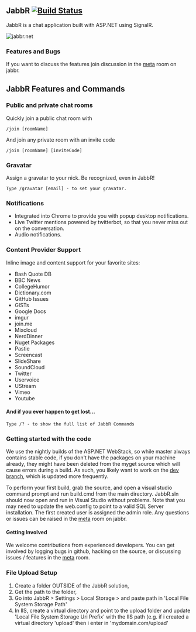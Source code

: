 ## JabbR [![Build Status](https://travis-ci.org/JabbR/JabbR.png)](https://travis-ci.org/JabbR/JabbR)
JabbR is a chat application built with ASP.NET using SignalR. 

![jabbr.net](https://raw.githubusercontent.com/JabbR/JabbR/ea5a15e6bc8c0d5dba2a69053c340e8c4755459e/Content/images/screenshot.png)


### Features and Bugs
If you want to discuss the features join discussion in the [meta](https://jabbr.net/#/rooms/meta) room on jabbr. 

## JabbR Features and Commands
    
### Public and private chat rooms
Quickly join a public chat room with

    /join [roomName]
    
And join any private room with an invite code

    /join [roomName] [inviteCode]
    
### Gravatar
Assign a gravatar to your nick. Be recognized, even in JabbR!

    Type /gravatar [email] - to set your gravatar.
    
### Notifications
* Integrated into Chrome to provide you with popup desktop notifications. 
* Live Twitter mentions powered by twitterbot, so that you never miss out on the conversation.
* Audio notifications.
    
### Content Provider Support
Inline image and content support for your favorite sites:

* Bash Quote DB
* BBC News
* CollegeHumor
* Dictionary.com
* GitHub Issues
* GISTs
* Google Docs
* imgur
* join.me
* Mixcloud
* NerdDinner
* Nuget Packages
* Pastie
* Screencast
* SlideShare
* SoundCloud
* Twitter
* Uservoice
* UStream
* Vimeo
* Youtube

#### And if you ever happen to get lost...
    Type /? - to show the full list of JabbR Commands

### Getting started with the code
We use the nightly builds of the ASP.NET WebStack, so while master always contains stable code, if you don't have the packages on your machine already, they might have been deleted from the myget source which will cause errors during a build.  As such, you likely want to work on the [dev branch](https://github.com/JabbR/JabbR/tree/dev), which is updated more frequently.

To perform your first build, grab the source, and open a visual studio command prompt and run build.cmd from the main directory.  JabbR.sln should now open and run in Visual Studio without problems.  Note that you may need to update the web.config to point to a valid SQL Server installation.  The first created user is assigned the admin role.  Any questions or issues can be raised in the [meta](https://jabbr.net/#/rooms/meta) room on jabbr.

#### Getting Involved
We welcome contributions from experienced developers.  You can get involved by logging bugs in github, hacking on the source, or discussing issues / features in the [meta](https://jabbr.net/#/rooms/meta) room.


### File Upload Setup

1. Create a folder OUTSIDE of the JabbR solution, 
2. Get the path to the folder, 
3. Go into JabbR > Settings > Local Storage > and paste path in 'Local File System Storage Path'
4. In IIS, create a virtual directory and point to the upload folder and update 'Local File System Storage Uri Prefix' with the IIS path (e.g. if i created a virtual directory 'upload' then i enter in 'mydomain.com/upload'

